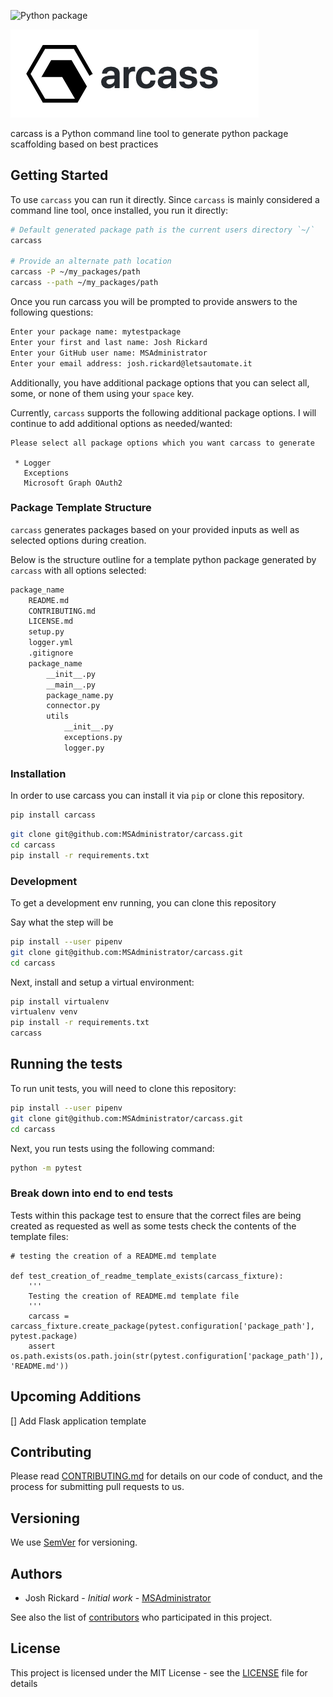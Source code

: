 ![Python package](https://github.com/MSAdministrator/carcass/workflows/Python%20package/badge.svg?branch=master)

![](images/carcass_logo.png)

carcass is a Python command line tool to generate python package scaffolding based on best practices

## Getting Started

To use `carcass` you can run it directly.  Since `carcass` is mainly considered a command line tool, once installed, you run it directly:

```bash
# Default generated package path is the current users directory `~/`
carcass

# Provide an alternate path location 
carcass -P ~/my_packages/path
carcass --path ~/my_packages/path
```

Once you run carcass you will be prompted to provide answers to the following questions:

```bash
Enter your package name: mytestpackage
Enter your first and last name: Josh Rickard
Enter your GitHub user name: MSAdministrator
Enter your email address: josh.rickard@letsautomate.it
```

Additionally, you have additional package options that you can select all, some, or none of them using your `space` key.

Currently, `carcass` supports the following additional package options.  I will continue to add additional options as needed/wanted:

```
Please select all package options which you want carcass to generate

 * Logger
   Exceptions
   Microsoft Graph OAuth2

```

### Package Template Structure

`carcass` generates packages based on your provided inputs as well as selected options during creation.

Below is the structure outline for a template python package generated by `carcass` with all options selected:

```bash
package_name
    README.md
    CONTRIBUTING.md
    LICENSE.md
    setup.py
    logger.yml
    .gitignore
    package_name
        __init__.py
        __main__.py
        package_name.py
        connector.py
        utils
            __init__.py
            exceptions.py
            logger.py
```

### Installation

In order to use carcass you can install it via `pip` or clone this repository.

```bash
pip install carcass
```

```bash
git clone git@github.com:MSAdministrator/carcass.git
cd carcass
pip install -r requirements.txt
```

### Development

To get a development env running, you can clone this repository

Say what the step will be

```bash
pip install --user pipenv
git clone git@github.com:MSAdministrator/carcass.git
cd carcass
```

Next, install and setup a virtual environment:

```bash
pip install virtualenv
virtualenv venv
pip install -r requirements.txt
carcass
```

## Running the tests

To run unit tests, you will need to clone this repository:

```bash
pip install --user pipenv
git clone git@github.com:MSAdministrator/carcass.git
cd carcass
```

Next, you run tests using the following command:

```bash
python -m pytest 
```

### Break down into end to end tests

Tests within this package test to ensure that the correct files are being created as requested as well as some tests check the contents of the template files:


```
# testing the creation of a README.md template

def test_creation_of_readme_template_exists(carcass_fixture):
    '''
    Testing the creation of README.md template file
    '''
    carcass = carcass_fixture.create_package(pytest.configuration['package_path'], pytest.package)
    assert os.path.exists(os.path.join(str(pytest.configuration['package_path']), 'README.md'))
```

## Upcoming Additions

[] Add Flask application template

## Contributing

Please read [CONTRIBUTING.md](CONTRIBUTING.md) for details on our code of conduct, and the process for submitting pull requests to us.

## Versioning

We use [SemVer](http://semver.org/) for versioning. 

## Authors

* Josh Rickard - *Initial work* - [MSAdministrator](https://github.com/MSAdministrator)

See also the list of [contributors](https://github.com/MSAdministrator/carcass/contributors) who participated in this project.

## License

This project is licensed under the MIT License - see the [LICENSE](LICENSE.md) file for details